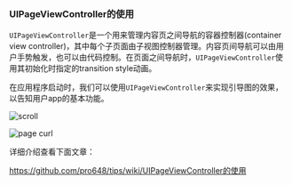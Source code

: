 ### UIPageViewController的使用

`UIPageViewController`是一个用来管理内容页之间导航的容器控制器(container view controller)，其中每个子页面由子视图控制器管理。内容页间导航可以由用户手势触发，也可以由代码控制。在页面之间导航时，`UIPageViewController`使用其初始化时指定的transition style动画。

在应用程序启动时，我们可以使用`UIPageViewController`来实现引导图的效果，以告知用户app的基本功能。

![scroll](https://raw.githubusercontent.com/wiki/pro648/tips/images/PageVCInterPageSpace.gif)

![page curl](https://raw.githubusercontent.com/wiki/pro648/tips/images/PageVCPageCurl.gif)

详细介绍查看下面文章：

<https://github.com/pro648/tips/wiki/UIPageViewController的使用>